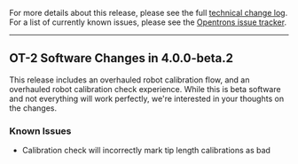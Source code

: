 For more details about this release, please see the full [technical change
log][]. For a list of currently known issues, please see the [Opentrons issue tracker][].

[technical change log]: https://github.com/Opentrons/opentrons/blob/edge/CHANGELOG.md
[opentrons issue tracker]: https://github.com/Opentrons/opentrons/issues?q=is%3Aopen+is%3Aissue+label%3Abug

---

## OT-2 Software Changes in 4.0.0-beta.2

This release includes an overhauled robot calibration flow, and an overhauled robot calibration check experience. While this is beta software and not everything will work perfectly, we're interested in your thoughts on the changes.

### Known Issues

- Calibration check will incorrectly mark tip length calibrations as bad
